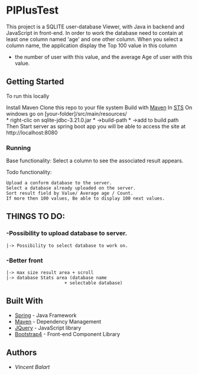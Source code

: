 # PlPlusTest


This project is a SQLITE user-database Viewer, with Java in backend and JavaScript in front-end.
In order to work the database need to contain at least one column named 'age' and one other column.
When you select a column name, the application display the Top 100 value in this column
 + the number of user with this value, and the average Age of user with this value.

## Getting Started

To run this locally

  Install Maven
  Clone this repo  to your file system
  Build with [Maven](https://maven.apache.org/)
  In [STS](https://spring.io/tools)
    On windows go on [your-folder]/src/main/resources/  
        * right-clic on sqlite-jdbc-3.21.0.jar
        * ->build-path
        * ->add to build path
  Then Start server as spring boot app
  you will be able to access the site at http://localhost:8080

### Running


  Base functionality:
    Select a column to see the associated result appears.

  Todo functionality:

    Upload a conform database to the server.
    Select a database already uploaded on the server.
    Sort result field by Value/ Average age / Count.
    If more then 100 values, Be able to display 100 next values.





## THINGS TO DO:

### -Possibility to upload database to server.
    |-> Possibility to select database to work on.

### -Better front
    |-> max size result area + scroll
    |-> database Stats area (database name
                          + selectable database)


## Built With
  * [Spring](https://spring.io/) - Java Framework
  * [Maven](https://maven.apache.org/) - Dependency Management
  * [JQuery](https://jquery.com/) - JavaScript library
  * [Bootstrap4](https://getbootstrap.com/) - Front-end Component Library

## Authors
  * *Vincent Balart*
